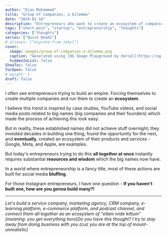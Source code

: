 ```yaml
---
author: "Ejas Muhammed"
title: "Group of Companies, a Dilemma"
date: "2024-01-18"
description: "Entrepreneurs who want to create an ecosystem of companies all at once are at the peak of mount-unrealistic!"
tags: ["short-post", "startup", "entreprenurship", "thoughts"]
categories: ["thoughts"]
series: ["Quick Reads"]
# aliases: ["migrate-from-jekyl"]
cover:
  image: images/group-of-companies-a-dilemma.png
  caption: "Generated using [OG Image Playground by Vercel](https://og-playground.vercel.app/)"
  hiddenInList: false
ShowToc: false
TocOpen: false
# weight: 1
draft: false
---
```


I often see entrepreneurs trying to build an empire. Forcing themselves to create multiple companies and run them to create an **ecosystem**.

I believe this trend is inspired by case studies, YouTube videos, and social media posts related to big names (big companies and their founders) which made the process of achieving this look easy.

But in reality, these established names did not achieve stuff overnight; they invested decades in building one thing, found the opportunity for the next, and **eventually**, created an ecosystem of their products and services - Google, Meta, and Apple, are examples.

But today's entrepreneurs trying to do this **all together at once** instantly requires substantial **resources and wisdom** which the big names now have.

In a world where entrepreneurship is a fancy title, most of these actions are built for social media **bluffing**.

For those Instagram entrepreneurs, I have one question - **If you haven't built one, how are you gonna build many?!**

---
_Let's build a service company, marketing agency, CRM company, e-learning platform, e-commerce platform, and podcast channel, and connect them all together as an ecosystem of "ellam ivide kittum" (meaning: you get everything here)Do you have this thought? I try to stay away from doing business with you (cuz you are at the top of mount-unrealistic)_
